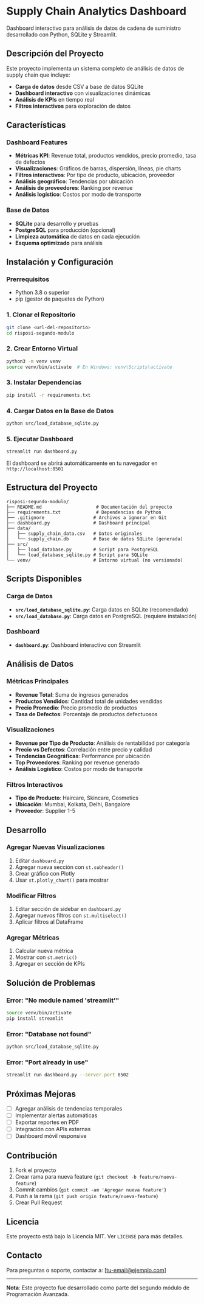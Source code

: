 # Supply Chain Analytics Dashboard

Dashboard interactivo para análisis de datos de cadena de suministro desarrollado con Python, SQLite y Streamlit.

## Descripción del Proyecto

Este proyecto implementa un sistema completo de análisis de datos de supply chain que incluye:

- **Carga de datos** desde CSV a base de datos SQLite
- **Dashboard interactivo** con visualizaciones dinámicas
- **Análisis de KPIs** en tiempo real
- **Filtros interactivos** para exploración de datos

## Características

### Dashboard Features
- **Métricas KPI**: Revenue total, productos vendidos, precio promedio, tasa de defectos
- **Visualizaciones**: Gráficos de barras, dispersión, líneas, pie charts
- **Filtros interactivos**: Por tipo de producto, ubicación, proveedor
- **Análisis geográfico**: Tendencias por ubicación
- **Análisis de proveedores**: Ranking por revenue
- **Análisis logístico**: Costos por modo de transporte

### Base de Datos
- **SQLite** para desarrollo y pruebas
- **PostgreSQL** para producción (opcional)
- **Limpieza automática** de datos en cada ejecución
- **Esquema optimizado** para análisis

## Instalación y Configuración

### Prerrequisitos
- Python 3.8 o superior
- pip (gestor de paquetes de Python)

### 1. Clonar el Repositorio
```bash
git clone <url-del-repositorio>
cd risposi-segundo-modulo
```

### 2. Crear Entorno Virtual
```bash
python3 -m venv venv
source venv/bin/activate  # En Windows: venv\Scripts\activate
```

### 3. Instalar Dependencias
```bash
pip install -r requirements.txt
```

### 4. Cargar Datos en la Base de Datos
```bash
python src/load_database_sqlite.py
```

### 5. Ejecutar Dashboard
```bash
streamlit run dashboard.py
```

El dashboard se abrirá automáticamente en tu navegador en `http://localhost:8501`

## Estructura del Proyecto

```
risposi-segundo-modulo/
├── README.md                    # Documentación del proyecto
├── requirements.txt             # Dependencias de Python
├── .gitignore                  # Archivos a ignorar en Git
├── dashboard.py                # Dashboard principal
├── data/
│   ├── supply_chain_data.csv   # Datos originales
│   └── supply_chain.db         # Base de datos SQLite (generada)
├── src/
│   ├── load_database.py        # Script para PostgreSQL
│   └── load_database_sqlite.py # Script para SQLite
└── venv/                       # Entorno virtual (no versionado)
```

## Scripts Disponibles

### Carga de Datos
- **`src/load_database_sqlite.py`**: Carga datos en SQLite (recomendado)
- **`src/load_database.py`**: Carga datos en PostgreSQL (requiere instalación)

### Dashboard
- **`dashboard.py`**: Dashboard interactivo con Streamlit

## Análisis de Datos

### Métricas Principales
- **Revenue Total**: Suma de ingresos generados
- **Productos Vendidos**: Cantidad total de unidades vendidas
- **Precio Promedio**: Precio promedio de productos
- **Tasa de Defectos**: Porcentaje de productos defectuosos

### Visualizaciones
- **Revenue por Tipo de Producto**: Análisis de rentabilidad por categoría
- **Precio vs Defectos**: Correlación entre precio y calidad
- **Tendencias Geográficas**: Performance por ubicación
- **Top Proveedores**: Ranking por revenue generado
- **Análisis Logístico**: Costos por modo de transporte

### Filtros Interactivos
- **Tipo de Producto**: Haircare, Skincare, Cosmetics
- **Ubicación**: Mumbai, Kolkata, Delhi, Bangalore
- **Proveedor**: Supplier 1-5

## Desarrollo

### Agregar Nuevas Visualizaciones
1. Editar `dashboard.py`
2. Agregar nueva sección con `st.subheader()`
3. Crear gráfico con Plotly
4. Usar `st.plotly_chart()` para mostrar

### Modificar Filtros
1. Editar sección de sidebar en `dashboard.py`
2. Agregar nuevos filtros con `st.multiselect()`
3. Aplicar filtros al DataFrame

### Agregar Métricas
1. Calcular nueva métrica
2. Mostrar con `st.metric()`
3. Agregar en sección de KPIs

## Solución de Problemas

### Error: "No module named 'streamlit'"
```bash
source venv/bin/activate
pip install streamlit
```

### Error: "Database not found"
```bash
python src/load_database_sqlite.py
```

### Error: "Port already in use"
```bash
streamlit run dashboard.py --server.port 8502
```

## Próximas Mejoras

- [ ] Agregar análisis de tendencias temporales
- [ ] Implementar alertas automáticas
- [ ] Exportar reportes en PDF
- [ ] Integración con APIs externas
- [ ] Dashboard móvil responsive

## Contribución

1. Fork el proyecto
2. Crear rama para nueva feature (`git checkout -b feature/nueva-feature`)
3. Commit cambios (`git commit -am 'Agregar nueva feature'`)
4. Push a la rama (`git push origin feature/nueva-feature`)
5. Crear Pull Request

## Licencia

Este proyecto está bajo la Licencia MIT. Ver `LICENSE` para más detalles.

## Contacto

Para preguntas o soporte, contactar a: [tu-email@ejemplo.com]

---

**Nota**: Este proyecto fue desarrollado como parte del segundo módulo de Programación Avanzada.